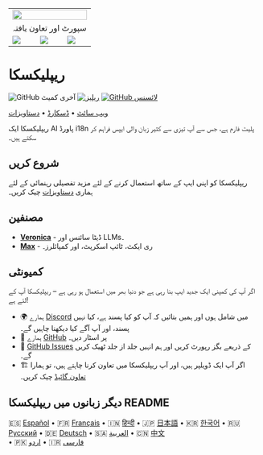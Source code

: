 <table width="100%">
    <tr>
        <td colspan="3">
            <a href="https://replexica.com">
                <img src="/content/banner.dark.png" width="100%" />
            </a>
        </td>
    </tr>
    <tr>
        <td colspan="3" align="center">
            سپورٹ اور تعاون یافتہ
        </td>
    </tr>
    <tr>
        <td width="33%">
            <a target="_blank" href="https://www.warp.dev/?utm_source=github&utm_medium=referral&utm_campaign=replexica_20240626">
                <img src="/content/warp.dark.png" />
            </a>
        </td>
        <td width="33%">
            <a target="_blank" href="https://www.esade.edu/en/learning-innovation/rambla/eworks">
                <img src="/content/eworks.dark.png" />
            </a>
        </td>
        <td width="33%">
            <a target="_blank" href="https://foundershub.startups.microsoft.com">
                <img src="/content/ms-f-hub.dark.png" />
            </a>
        </td>
    </tr>
</table>

# ریپلیکسکا

![GitHub آخری کمیٹ](https://img.shields.io/github/last-commit/replexica/replexica)
[![ریلیز](https://github.com/replexica/replexica/actions/workflows/release.yml/badge.svg)](https://github.com/replexica/replexica/actions/workflows/release.yml)
[![GitHub لائسنس](https://img.shields.io/github/license/replexica/replexica)](https://github.com/replexica/replexica/blob/main/LICENSE.md)

[ویب سائٹ](https://replexica.com) •
[ڈسکارڈ](https://replexica.com/go/discord) •
[دستاویزات](https://replexica.com/go/docs)

ریپلیکسکا ایک AI پاورڈ i18n پلیٹ فارم ہے، جس سے آپ تیزی سے کثیر زبان والی ایپس فراہم کر سکتے ہیں۔

## شروع کریں

ریپلیکسکا کو اپنی ایپ کے ساتھ استعمال کرنے کے لئے مزید تفصیلی رہنمائی کے لئے ہماری [دستاویزات](https://replexica.com/go/docs) چیک کریں۔

## مصنفین

* **[Veronica](https://github.com/vrcprl)** - ڈیٹا سائنس اور LLMs۔
* **[Max](https://github.com/maxprilutskiy)** - ری ایکٹ، ٹائپ اسکرپٹ، اور کمپائلرز۔

## کمیونٹی

اگر آپ کی کمپنی ایک جدید ایپ بنا رہی ہے جو دنیا بھر میں استعمال ہو رہی ہے – ریپلیکسکا آپ کے لئے ہے!

* 🌍 ہمارے [Discord](https://discord.gg/GeK6AuSqzw) میں شامل ہوں اور ہمیں بتائیں کہ آپ کو کیا پسند ہے، کیا نہیں پسند، اور آپ آگے کیا دیکھنا چاہیں گے۔
* 🌟 ہمارے [GitHub](https://github.com/replexica/replexica) پر اسٹار دیں۔
* 🐞 [GitHub Issues](https://github.com/replexica/replexica/issues) کے ذریعے بگز رپورٹ کریں اور ہم انہیں جلد از جلد ٹھیک کریں گے۔
* 🏗️ اگر آپ ایک ڈویلپر ہیں، اور آپ ریپلیکسکا میں تعاون کرنا چاہتے ہیں، تو ہمارا [تعاون گائیڈ](./CONTRIBUTING.md) چیک کریں۔

## دیگر زبانوں میں ریپلیکسکا README

🇪🇸 [Español](/readme/es.md) •
🇫🇷 [Français](/readme/fr.md) •
🇮🇳 [हिन्दी](/readme/hi.md) •
🇯🇵 [日本語](/readme/ja.md) •
🇰🇷 [한국어](/readme/ko.md) •
🇷🇺 [Русский](/readme/ru.md) •
🇩🇪 [Deutsch](/readme/de.md) •
🇸🇦 [العربية](/readme/ar.md) •
🇨🇳 [中文](/readme/zh.md)<br> •
🇵🇰 [اردو](/readme/ur.md) •
🇮🇷 [فارسی](/readme/fa.md)